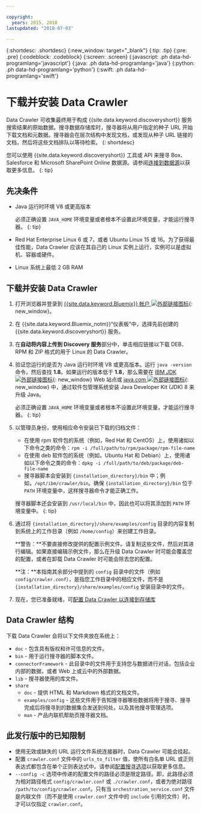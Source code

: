 ```yaml
---

copyright:
  years: 2015, 2018
lastupdated: "2018-07-03"

---
```


{:shortdesc: .shortdesc}
{:new_window: target="_blank"}
{:tip: .tip}
{:pre: .pre}
{:codeblock: .codeblock}
{:screen: .screen}
{:javascript: .ph data-hd-programlang='javascript'}
{:java: .ph data-hd-programlang='java'}
{:python: .ph data-hd-programlang='python'}
{:swift: .ph data-hd-programlang='swift'}

# 下载并安装 Data Crawler

Data Crawler 可收集最终用于构成 {{site.data.keyword.discoveryshort}} 服务搜索结果的原始数据。搜寻数据存储库时，搜寻器将从用户指定的种子 URL 开始下载文档和元数据。搜寻器会在层次结构中发现文档，或发现从种子 URL 链接的文档，然后将这些文档排队以等待检索。
{: shortdesc}

您可以使用 {{site.data.keyword.discoveryshort}} 工具或 API 来搜寻 Box、Salesforce 和 Microsoft SharePoint Online 数据源。请参阅[连接到数据源](/docs/services/discovery/connect.html)以获取更多信息。
{: tip}

## 先决条件

-   Java 运行时环境 V8 或更高版本

    必须正确设置 `JAVA_HOME` 环境变量或者根本不设置此环境变量，才能运行搜寻器。
    {: tip}
-   Red Hat Enterprise Linux 6 或 7，或者 Ubuntu Linux 15 或 16。为了获得最佳性能，Data Crawler 应该在其自己的 Linux 实例上运行，实例可以是虚拟机、容器或硬件。

-   Linux 系统上最低 2 GB RAM

## 下载并安装 Data Crawler

1.  打开浏览器并登录到 [{{site.data.keyword.Bluemix}} 帐户 ![外部链接图标](../../icons/launch-glyph.svg "外部链接图标")](https://console.ng.bluemix.net){: new_window}。

1.  在 {{site.data.keyword.Bluemix_notm}}“仪表板”中，选择先前创建的 {{site.data.keyword.discoveryshort}} 服务。

1.  在**自动将内容上传到 Discovery 服务**部分中，单击相应链接以下载 DEB、RPM 和 ZIP 格式的用于 Linux 的 Data Crawler。

1.  验证您运行的是否为 Java 运行时环境 V8 或更高版本。运行 `java -version` 命令，然后查找 **1.8**。如果运行的版本低于 **1.8**，那么需要在 [IBM JDK ![外部链接图标](../../icons/launch-glyph.svg "外部链接图标")](https://www.ibm.com/developerworks/java/jdk/){: new_window} Web 站点或 [java.com ![外部链接图标](../../icons/launch-glyph.svg "外部链接图标")](http://www.java.com){: new_window} 中，通过软件包管理系统安装 Java Developer Kit (JDK) 8 来升级 Java。

    必须正确设置 `JAVA_HOME` 环境变量或者根本不设置此环境变量，才能运行搜寻器。
    {: tip}

1.  以管理员身份，使用相应命令安装已下载的归档文件：

    -   在使用 rpm 软件包的系统（例如，Red Hat 和 CentOS）上，使用诸如以下命令之类的命令：`rpm -i /full/path/to/rpm/package/rpm-file-name`
    -   在使用 deb 软件包的系统（例如，Ubuntu Hat 和 Debian）上，使用诸如以下命令之类的命令：`dpkg -i /full/path/to/deb/package/deb-file-name`
    -   搜寻器脚本会安装到 `{installation_directory}/bin` 中；例如，`/opt/ibm/crawler/bin`。确保 `{installation_directory}/bin` 位于 `PATH` 环境变量中，这样搜寻器命令才能正确工作。

    搜寻器脚本还会安装到 `/usr/local/bin` 中，因此也可以将其添加到 `PATH` 环境变量中。
    {: tip}
1.  通过将 `{installation_directory}/share/examples/config` 目录的内容复制到系统上的工作目录（例如 `/home/config`）来创建工作目录。

    **警告：**不要直接修改提供的配置示例文件。请复制这些文件，然后对其进行编辑。如果直接编辑示例文件，那么在升级 Data Crawler 时可能会覆盖您的配置，或者在卸载 Data Crawler 时可能会除去您的配置。

    **注：**本指南其余部分中提到的 `config` 目录中的文件（例如 `config/crawler.conf`），是指您工作目录中的相应文件，而不是 `{installation_directory}/share/examples/config` 安装目录中的文件。

1.  现在，您已准备就绪，可[配置 Data Crawler 以连接到存储库](/docs/services/discovery/data-crawler-seeds.html)

## Data Crawler 结构

下载 Data Crawler 会将以下文件夹放在系统上：

-   `doc` - 包含具有版权和许可信息的文件。
-   `bin` - 用于运行搜寻器的脚本文件。
-   `connectorFramework` - 此目录中的文件用于支持您与数据进行对话，包括企业内部的数据，或者 Web 上或云中的外部数据。
-   `lib` - 搜寻器使用的库文件。
-   `share`
    -   `doc` - 提供 HTML 和 Markdown 格式的文档文件。
    -   `examples/config` - 这些文件用于告知搜寻器哪些数据将用于搜寻、搜寻完成后将搜寻到的数据集合发送到何处，以及其他搜寻管理选项。
    -   `man` - 产品内联机帮助页搜寻器文档。

## 此发行版中的已知限制

-   使用无效或缺失的 URL 运行文件系统连接器时，Data Crawler 可能会挂起。
-   配置 `crawler.conf` 文件中的 `urls_to_filter` 值，使所有白名单 URL 或正则表达式都包含在单个正则表达式中。请参阅[配置搜寻选项](/docs/services/discovery/data-crawler-discovery.html#configuring-crawl-options)以获取更多信息。
-   `--config -c` 选项中传递的配置文件的路径必须是限定路径。即，此路径必须为相对路径格式 `config/crawler.conf` 或 `./crawler.conf`，或者为绝对路径 `/path/to/config/crawler.conf`。只有当 `orchestration_service.conf` 文件是内联文件（而不是使用 `crawler.conf` 文件中的 `include` 引用的文件）时，才可以仅指定 `crawler.conf`。
